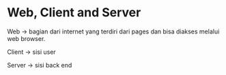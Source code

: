 # Web, Client and Server

Web -> bagian dari internet yang terdiri dari pages dan bisa diakses melalui web browser.

Client -> sisi user

Server -> sisi back end

